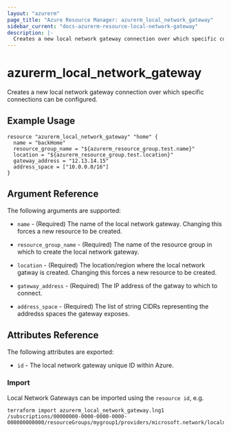 ```yaml
---
layout: "azurerm"
page_title: "Azure Resource Manager: azurerm_local_network_gateway"
sidebar_current: "docs-azurerm-resource-local-network-gateway"
description: |-
  Creates a new local network gateway connection over which specific connections can be configured.
---
```


# azurerm\_local\_network\_gateway

Creates a new local network gateway connection over which specific connections can be configured.

## Example Usage

```
resource "azurerm_local_network_gateway" "home" {
  name = "backHome"
  resource_group_name = "${azurerm_resource_group.test.name}"
  location = "${azurerm_resource_group.test.location}"
  gateway_address = "12.13.14.15"
  address_space = ["10.0.0.0/16"]
}
```

## Argument Reference

The following arguments are supported:

* `name` - (Required) The name of the local network gateway. Changing this
    forces a new resource to be created.

* `resource_group_name` - (Required) The name of the resource group in which to
    create the local network gateway.

* `location` - (Required) The location/region where the local network gatway is
    created. Changing this forces a new resource to be created.

* `gateway_address` - (Required) The IP address of the gatway to which to
    connect.

* `address_space` - (Required) The list of string CIDRs representing the
    addredss spaces the gateway exposes.

## Attributes Reference

The following attributes are exported:

* `id` - The local network gateway unique ID within Azure.

### Import

Local Network Gateways can be imported using the `resource id`, e.g. 

```
terraform import azurerm_local_network_gateway.lng1 /subscriptions/00000000-0000-0000-0000-000000000000/resourceGroups/mygroup1/providers/microsoft.network/localnetworkgateways/lng1
```
